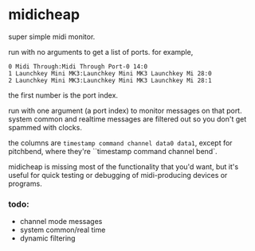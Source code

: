 # midicheap

super simple midi monitor.

run with no arguments to get a list of ports. for example,
```
0 Midi Through:Midi Through Port-0 14:0
1 Launchkey Mini MK3:Launchkey Mini MK3 Launchkey Mi 28:0
2 Launchkey Mini MK3:Launchkey Mini MK3 Launchkey Mi 28:1
```
the first number is the port index.

run with one argument (a port index) to monitor messages on that port. system common and realtime messages are filtered out so you don't get spammed with clocks.

the columns are `timestamp command channel data0 data1`, except for pitchbend, where they're ``timestamp command channel bend`.

midicheap is missing most of the functionality that you'd want, but it's useful for quick testing or debugging of midi-producing devices or programs.

### todo:

- channel mode messages
- system common/real time
- dynamic filtering
